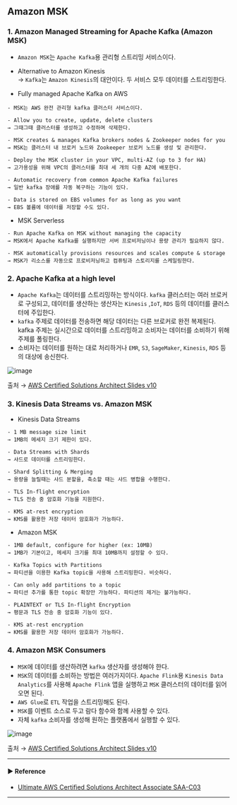 ## Amazon MSK
### 1. Amazon Managed Streaming for Apache Kafka (Amazon MSK)
- `Amazon MSK`는 `Apache Kafka`용 관리형 스트리밍 서비스이다.

- Alternative to Amazon Kinesis  
→ `Kafka`는 `Amazon Kinesis`의 대안이다. 두 서비스 모두 데이터를 스트리밍한다.

- Fully managed Apache Kafka on AWS
~~~
- MSK는 AWS 완전 관리형 kafka 클러스터 서비스이다.

- Allow you to create, update, delete clusters
→ 그때그때 클러스터를 생성하고 수정하며 삭제한다.

- MSK creates & manages Kafka brokers nodes & Zookeeper nodes for you
→ MSK는 클러스터 내 브로커 노드와 Zookeeper 브로커 노드를 생성 및 관리한다.

- Deploy the MSK cluster in your VPC, multi-AZ (up to 3 for HA)
→ 고가용성을 위해 VPC의 클러스터를 최대 세 개의 다중 AZ에 배포한다.

- Automatic recovery from common Apache Kafka failures
→ 일반 kafka 장애를 자동 복구하는 기능이 있다.

- Data is stored on EBS volumes for as long as you want
→ EBS 볼륨에 데이터를 저장할 수도 있다.
~~~

- MSK Serverless
~~~
- Run Apache Kafka on MSK without managing the capacity
→ MSK에서 Apache Kafka를 실행하지만 서버 프로비저닝이나 용량 관리가 필요하지 않다.

- MSK automatically provisions resources and scales compute & storage
→ MSK가 리소스를 자동으로 프로비저닝하고 컴퓨팅과 스토리지를 스케일링한다.
~~~

### 2. Apache Kafka at a high level
- `Apache Kafka`는 데이터를 스트리밍하는 방식이다. `kafka` 클러스터는 여러 브로커로 구성되고, 데이터를 생산하는 생산자는 `Kinesis` ,`IoT`, `RDS` 등의 데이터를 클러스터에 주입한다.
- `kafka` 주제로 데이터를 전송하면 해당 데이터는 다른 브로커로 완전 복제된다. kafka 주제는 실시간으로 데이터를 스트리밍하고 소비자는 데이터를 소비하기 위해 주제를 폴링한다.
- 소비자는 데이터를 원하는 대로 처리하거나 `EMR`, `S3`, `SageMaker`, `Kinesis`, `RDS` 등의 대상에 송신한다.

![image](https://user-images.githubusercontent.com/97398071/235982550-35bbb544-a528-4dd6-a442-6f5ae8218394.png)

출처 → [AWS Certified Solutions Architect Slides v10](https://courses.datacumulus.com/downloads/certified-solutions-architect-pn9/)

### 3. Kinesis Data Streams vs. Amazon MSK
- Kinesis Data Streams
~~~
- 1 MB message size limit
→ 1MB의 메세지 크기 제한이 있다.

- Data Streams with Shards
→ 샤드로 데이터를 스트리밍한다.

- Shard Splitting & Merging
→ 용량을 늘릴때는 샤드 분할을, 축소할 때는 샤드 병합을 수행한다.

- TLS In-flight encryption
→ TLS 전송 중 암호화 기능을 지원한다.

- KMS at-rest encryption
→ KMS를 활용한 저장 데이터 암호화가 가능하다.
~~~

- Amazon MSK
~~~
- 1MB default, configure for higher (ex: 10MB)
→ 1MB가 기본이고, 메세지 크기를 최대 10MB까지 설정할 수 있다.

- Kafka Topics with Partitions
→ 파티션을 이용한 Kafka topic을 사용해 스트리밍한다. 비슷하다.

- Can only add partitions to a topic
→ 파티션 추가를 통한 topic 확장만 가능하다. 파티션의 제거는 불가능하다.

- PLAINTEXT or TLS In-flight Encryption
→ 평문과 TLS 전송 중 암호화 기능이 있다.

- KMS at-rest encryption
→ KMS를 활용한 저장 데이터 암호화가 가능하다.
~~~

### 4. Amazon MSK Consumers
- `MSK`에 데이터를 생산하려면 `kafka` 생산자를 생성해야 한다.
- `MSK`의 데이터를 소비하는 방법은 여러가지이다. `Apache Flink`용 `Kinesis Data Analytics`를 사용해 `Apache Flink` 앱을 실행하고 `MSK` 클러스터의 데이터를 읽어 오면 된다.
- `AWS Glue`로 `ETL` 작업을 스트리밍해도 된다.
- `MSK`를 이벤트 소스로 두고 람다 함수와 함께 사용할 수 있다.
- 자체 `kafka` 소비자를 생성해 원하는 플랫폼에서 실행할 수 있다.

![image](https://user-images.githubusercontent.com/97398071/235982814-c22d357f-e8eb-44c6-82c1-e22687f6fc4f.png)

출처 → [AWS Certified Solutions Architect Slides v10](https://courses.datacumulus.com/downloads/certified-solutions-architect-pn9/)

---
#### ▶ Reference
- [Ultimate AWS Certified Solutions Architect Associate SAA-C03](https://www.udemy.com/course/aws-certified-solutions-architect-associate-saa-c03/)
---